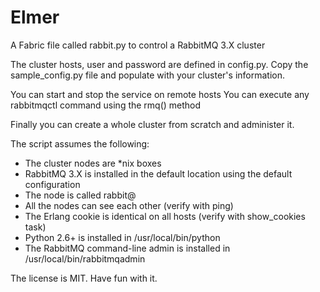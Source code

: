 Elmer
=====
A Fabric file called rabbit.py to control a RabbitMQ 3.X cluster

The cluster hosts, user and password are defined in config.py. Copy the 
sample_config.py file and populate with your cluster's information.

You can start and stop the service on remote hosts
You can execute any rabbitmqctl command using the rmq() method

Finally you can create a whole cluster from scratch and administer it.

The script assumes the following:

- The cluster nodes are *nix boxes
- RabbitMQ 3.X is installed in the default location using the default 
configuration
- The node is called rabbit@<host>
- All the nodes can see each other (verify with ping)
- The Erlang cookie is identical on all hosts (verify with show_cookies task)
- Python 2.6+ is installed in /usr/local/bin/python
- The RabbitMQ command-line admin is installed in /usr/local/bin/rabbitmqadmin

The license is MIT. Have fun with it.


